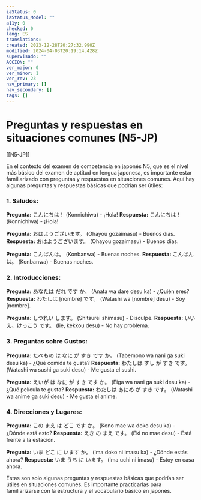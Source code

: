 ```yaml
---
iaStatus: 0
iaStatus_Model: ""
a11y: 0
checked: 0
lang: ES
translations: 
created: 2023-12-28T20:27:32.990Z
modified: 2024-04-03T20:19:14.428Z
supervisado: ""
ACCION: ""
ver_major: 0
ver_minor: 1
ver_rev: 23
nav_primary: []
nav_secondary: []
tags: []
---
```

# Preguntas y respuestas en situaciones comunes (N5-JP)

[[N5-JP]]

En el contexto del examen de competencia en japonés N5, que es el nivel más básico del examen de aptitud en lengua japonesa, es importante estar familiarizado con preguntas y respuestas en situaciones comunes. Aquí hay algunas preguntas y respuestas básicas que podrían ser útiles:

### 1. Saludos:

**Pregunta:** こんにちは！ (Konnichiwa) - ¡Hola! **Respuesta:** こんにちは！ (Konnichiwa) - ¡Hola!

**Pregunta:** おはようございます。 (Ohayou gozaimasu) - Buenos días. **Respuesta:** おはようございます。 (Ohayou gozaimasu) - Buenos días.

**Pregunta:** こんばんは。 (Konbanwa) - Buenas noches. **Respuesta:** こんばんは。 (Konbanwa) - Buenas noches.

### 2. Introducciones:

**Pregunta:** あなたは だれ です か。 (Anata wa dare desu ka) - ¿Quién eres? **Respuesta:** わたしは [nombre] です。 (Watashi wa [nombre] desu) - Soy [nombre].

**Pregunta:** しつれい します。 (Shitsurei shimasu) - Disculpe. **Respuesta:** いいえ、けっこう です。 (Iie, kekkou desu) - No hay problema.

### 3. Preguntas sobre Gustos:

**Pregunta:** たべもの は なに が すき です か。 (Tabemono wa nani ga suki desu ka) - ¿Qué comida te gusta? **Respuesta:** わたしは すし が すき です。 (Watashi wa sushi ga suki desu) - Me gusta el sushi.

**Pregunta:** えいが は なに が すき です か。 (Eiga wa nani ga suki desu ka) - ¿Qué película te gusta? **Respuesta:** わたしは あにめ が すき です。 (Watashi wa anime ga suki desu) - Me gusta el anime.

### 4. Direcciones y Lugares:

**Pregunta:** この まえ は どこ です か。 (Kono mae wa doko desu ka) - ¿Dónde está esto? **Respuesta:** えき の まえ です。 (Eki no mae desu) - Está frente a la estación.

**Pregunta:** いま どこ に います か。 (Ima doko ni imasu ka) - ¿Dónde estás ahora? **Respuesta:** いま うち に います。 (Ima uchi ni imasu) - Estoy en casa ahora.

Estas son solo algunas preguntas y respuestas básicas que podrían ser útiles en situaciones comunes. Es importante practicarlas para familiarizarse con la estructura y el vocabulario básico en japonés.